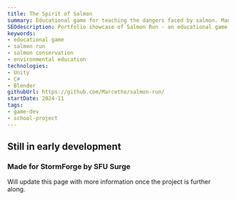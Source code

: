 ```yaml
---
title: The Spirit of Salmon
summary: Educational game for teaching the dangers faced by salmon. Made for StormForge by SFU Surge. 
SEOdescription: Portfolio showcase of Salmon Run - an educational game made in Unity, created for StormForge by SFU Surge. 
keywords:
- educational game
- salmon run
- salmon conservation
- environmental education
technologies: 
- Unity
- C#
- Blender
githubUrl: https://github.com/Marcetho/salmon-run/
startDate: 2024-11
tags:
- game-dev
- school-project
---
```


## Still in early development

### Made for StormForge by SFU Surge

Will update this page with more information once the project is further along.
